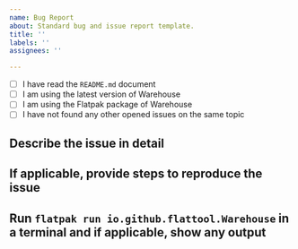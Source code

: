```yaml
---
name: Bug Report
about: Standard bug and issue report template.
title: ''
labels: ''
assignees: ''

---
```


- [ ] I have read the `README.md` document
- [ ] I am using the latest version of Warehouse
- [ ] I am using the Flatpak package of Warehouse
- [ ] I have not found any other opened issues on the same topic

## Describe the issue in detail

## If applicable, provide steps to reproduce the issue

## Run `flatpak run io.github.flattool.Warehouse` in a terminal and if applicable, show any output
